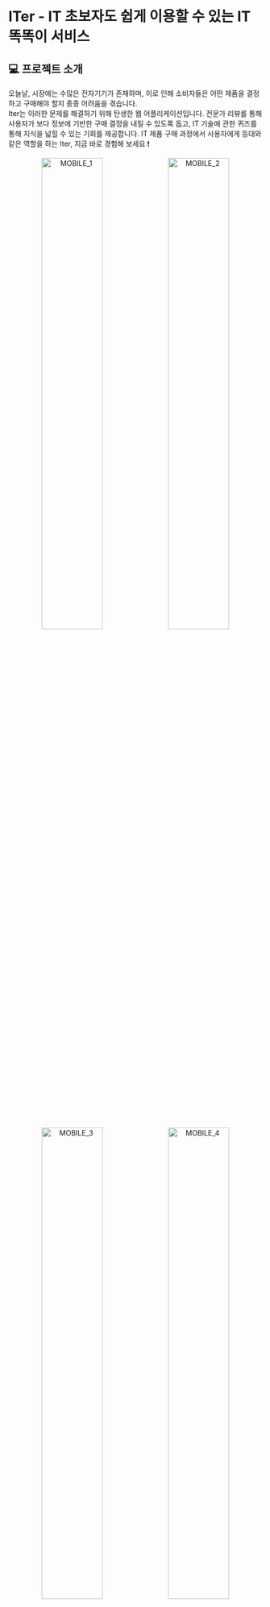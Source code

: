 # ITer - IT 초보자도 쉽게 이용할 수 있는 IT 똑똑이 서비스

## 💻 프로젝트 소개

오늘날, 시장에는 수많은 전자기기가 존재하며, 이로 인해 소비자들은 어떤 제품을 결정하고 구매해야 할지 종종 어려움을 겪습니다. <br>Iter는 이러한 문제를 해결하기 위해 탄생한 웹 어플리케이션입니다. 전문가 리뷰를 통해 사용자가 보다 정보에 기반한 구매 결정을 내릴 수 있도록 돕고, IT 기술에 관한 퀴즈를 통해 지식을 넓힐 수 있는 기회를 제공합니다. IT 제품 구매 과정에서 사용자에게 등대와 같은 역할을 하는 Iter, 지금 바로 경험해 보세요 ❗️


<p align = "center" width="100%">
 <img width="49%" alt = "MOBILE_1" src="https://github.com/BETTER-iTER/Server/assets/96874318/86df95d7-1ce2-49a1-b5fc-e7f7108ce681">
 <img width="49%" alt = "MOBILE_2" src="https://github.com/BETTER-iTER/Server/assets/96874318/f12a2188-6a80-4f58-9d72-13105bd38e8f">
</p>

<p align = "center" width="100%">    
  <img width="49%" alt = "MOBILE_3" src="https://github.com/BETTER-iTER/Server/assets/96874318/355aba3e-f20d-40f7-bb7a-6302cb174268">
  <img width="49%" alt = "MOBILE_4" src="https://github.com/BETTER-iTER/Server/assets/96874318/b9029b4f-1b30-48e4-877f-7708dc907bf1">
</p>

<p align = "center" width="100%">
  <img width="49%" alt = "MOBILE_5" src="https://github.com/BETTER-iTER/Server/assets/96874318/06a23afb-8d69-45c4-85bf-e6925e0fd749">
  <img width="49%" alt = "MOBILE_6" src="https://github.com/BETTER-iTER/Server/assets/96874318/a21a6357-b1e7-4ca5-b3e2-5d01ca1aeba7">
  
</p>

<p align = "center" width="100%">
  <img width="49%" alt = "MOBILE_5" src="https://github.com/BETTER-iTER/Server/assets/96874318/4b09609f-9cfb-4043-a3a8-1fc0704ee710">
  <img width="49%" alt = "MOBILE_6" src="https://github.com/BETTER-iTER/Server/assets/96874318/60c958f4-f366-4a0c-9d05-e94961ce1888">
</p>

<p align = "cetner" width="100%">
  <img width="100%" alt = "MOBILE_7" src="https://github.com/BETTER-iTER/Server/assets/96874318/1d081c2c-b722-4b9c-b558-a0f4945a7401">
</p>

## 🌐 Server Architecture
![스크린샷 2024-03-17 오후 1 43 39](https://github.com/BETTER-iTER/Server/assets/96874318/43a43aa5-a8ca-474a-bdfa-d7a04290d401)

## 👥 Contributors


<table align="center">
  <tbody>
    <tr>
      <td align="center" colspan="1">PM</td>
      <td align="center" colspan="1">DEGINER</td>
    </tr>
    <tr>
      <td>
        <a href="https://github.com/alreadynyeong">
          <img src="https://github.com/BETTER-iTER/Server/assets/96874318/f71f8f86-2fd9-44d8-a31a-6a135c6ca78b" width="200px" style="max-width: 100%;">
        </a>
      </td>
      <td>
         <a href="https://github.com/kimdavid0521">
           <img src="https://github.com/BETTER-iTER/Server/assets/96874318/7d34c054-809b-4453-a356-2608663de0f1" width="200px" style="max-width: 100%;">
         </a>
       </td>
    </tr>
    <tr>
      <td align="center">PM 송수경</a>
      </td>
      <td align="center">DESIGNER 문채원</a>
      </td>
    </tr>
  </tbody>
</table>

<table align="center">
  <tbody>
    <tr>
      <td align="center" colspan="2">FRONTEND</td>
      <td align="center" colspan="2">BACKEND</td>
    </tr>
    <tr>
      <td>
        <a href="https://github.com/alreadynyeong">
          <img src="https://github.com/BETTER-iTER/Server/assets/96874318/1e788ea1-3187-4c86-9c77-2622725ba66f" width="200px" style="max-width: 100%;">
        </a>
      </td>
      <td>
         <a href="https://github.com/kimdavid0521">
           <img src="https://github.com/BETTER-iTER/Server/assets/96874318/c62fda50-a6f8-4df1-b10a-13669f069007" width="200px" style="max-width: 100%;">
         </a>
       </td>
      <td>
        <a href="https://github.com/choidongkuen">
          <img src="https://github.com/BETTER-iTER/Server/assets/96874318/67f67bb1-e815-4982-8e91-8c7b8ebed278" width="200px" style="max-width: 100%;">
        </a>
      </td>
      <td>
        <a href="https://github.com/luke0408">
          <img src="https://github.com/BETTER-iTER/Server/assets/96874318/f0d63931-d787-42d7-8ee5-e3d5b5ee0ef3" width="200px" style="max-width: 100%;">
        </a>
      </td>
    </tr>
    <tr>
      <td align="center">
          <a href="https://github.com/alreadynyeong">FE 이민형</a>
      </td>
      <td align="center">
          <a href="https://github.com/kimdavid0521">FE 김태영</a>
      </td>
      <td align="center">
          <a href="https://github.com/choidongkuen">BE 최동근</a>
      </td>
      <td align="center">
          <a href="https://github.com/luke0408">BE 최선규</a>
      </td>
    </tr>
  </tbody>
</table>


## 🛠️ Server Tech Stack
<img src="https://img.shields.io/badge/Framework-555555?style=for-the-badge">![SpringBoot](https://img.shields.io/badge/springboot-%236DB33F.svg?style=for-the-badge&logo=springboot&logoColor=white)![spring_data_JPA](https://img.shields.io/badge/spring_data_JPA-%236DB33F?style=for-the-badge&logo=databricks&logoColor=white)![SpringSecurity](https://img.shields.io/badge/spring_security-%236DB33F.svg?style=for-the-badge&logo=springsecurity&logoColor=white) <img src="https://img.shields.io/badge/build-555555?style=for-the-badge">![Gradle](https://img.shields.io/badge/Gradle-02303A.svg?style=for-the-badge&logo=Gradle&logoColor=white)

<img src="https://img.shields.io/badge/Test-555555?style=for-the-badge">![junit5](https://img.shields.io/badge/junit5-25A162?style=for-the-badge&logo=junit5&logoColor=white)![test_containers](https://img.shields.io/badge/test_containers-328ba3?style=for-the-badge&logo=reasonstudios&logoColor=white)

<img src="https://img.shields.io/badge/Database-555555?style=for-the-badge">![MySQL](https://img.shields.io/badge/mysql-4479A1.svg?style=for-the-badge&logo=mysql&logoColor=white)![Redis](https://img.shields.io/badge/redis-%23DD0031.svg?style=for-the-badge&logo=redis&logoColor=white)![Firebase](https://img.shields.io/badge/Firebase-039BE5?style=for-the-badge&logo=Firebase&logoColor=white) 

<img src="https://img.shields.io/badge/Infrastructure-555555?style=for-the-badge">![Amazon Ec2](https://img.shields.io/badge/amazon_ec2-FF9900.svg?style=for-the-badge&logo=amazonec2&logoColor=white)![Amazon S3](https://img.shields.io/badge/AWS_S3-569A31.svg?style=for-the-badge&logo=amazons3&logoColor=white)![Amazon RDS](https://img.shields.io/badge/amazon_RDS-527FFF.svg?style=for-the-badge&logo=amazonrds&logoColor=white)![Amazon ElastiCache](https://img.shields.io/badge/amazon_elasticache-FF9900.svg?style=for-the-badge&logo=amazondocumentdb&logoColor=white)![Nginx](https://img.shields.io/badge/nginx-%23009639.svg?style=for-the-badge&logo=nginx&logoColor=white)

<img src="https://img.shields.io/badge/CICD-555555?style=for-the-badge">![Docker](https://img.shields.io/badge/docker-%230db7ed.svg?style=for-the-badge&logo=docker&logoColor=white)![GitHub Actions](https://img.shields.io/badge/github%20actions-%232671E5.svg?style=for-the-badge&logo=githubactions&logoColor=white)





                                                    
